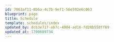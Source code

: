 ```yaml
---
id: 7063af11-8b6a-4c7b-9ef1-56e592e6c063
blueprint: page
title: Schedule
template: schedules/index
updated_by: dcb3e717-ab7c-4904-ad16-fd20b558ff69
updated_at: 1700689734
---
```

